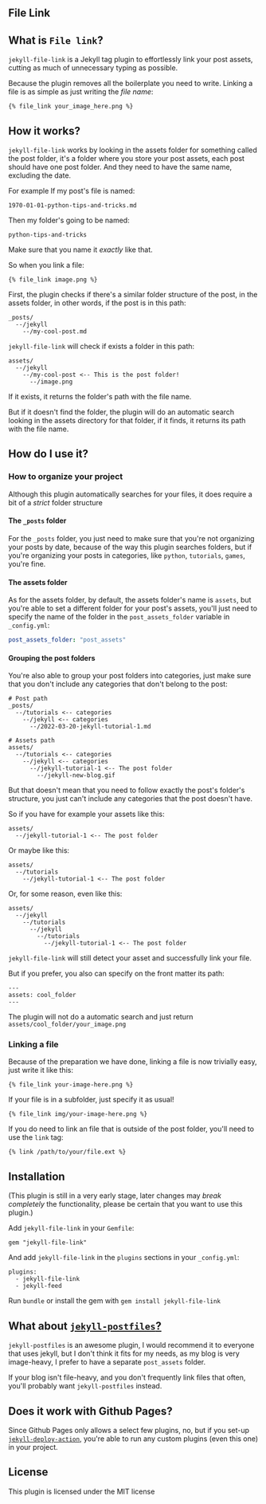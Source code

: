 ## File Link
## What is `File link`?

`jekyll-file-link` is a Jekyll tag plugin to effortlessly link your post assets, cutting as much of unnecessary typing as possible.

Because the plugin removes all the boilerplate you need to write. Linking a file is as simple as just writing the *file name*:

```
{% file_link your_image_here.png %}
```

## How it works?

`jekyll-file-link` works by looking in the assets folder for something called the post folder, it's a folder where you store your post assets, each post should have one post folder. And they need to have the same name, excluding the date.

For example If my post's file is named:

```
1970-01-01-python-tips-and-tricks.md
```

Then my folder's going to be named:

```
python-tips-and-tricks
```

Make sure that you name it *exactly* like that.

So when you link a file:

```
{% file_link image.png %}
```

First, the plugin checks if there's a similar folder structure of the post, in the assets folder, in other words, if the post is in this path:

```
_posts/
  --/jekyll
    --/my-cool-post.md
```

`jekyll-file-link` will check if exists a folder in this path:

```
assets/
  --/jekyll
    --/my-cool-post <-- This is the post folder!
      --/image.png
```

If it exists, it returns the folder's path with the file name.

But if it doesn't find the folder, the plugin will do an automatic search looking in the assets directory for that folder, if it finds, it returns its path with the file name.

## How do I use it?

### How to organize your project

Although this plugin automatically searches for your files, it does require a bit of a *strict* folder structure

#### The `_posts` folder

For the `_posts` folder, you just need to make sure that you're not organizing your posts by date, because of the way this plugin searches folders, but if you're organizing your posts in categories, like `python`, `tutorials`, `games`, you're fine.

#### The assets folder

As for the assets folder, by default, the assets folder's name is `assets`, but you're able to set a different folder for your post's assets, you'll just need to specify the name of the folder in the `post_assets_folder` variable in `_config.yml`:

```yaml
post_assets_folder: "post_assets"
```
#### Grouping the post folders

You're also able to group your post folders into categories, just make sure that you don't include any categories that don't belong to the post:

```
# Post path
_posts/
  --/tutorials <-- categories
    --/jekyll <-- categories
      --/2022-03-20-jekyll-tutorial-1.md

# Assets path
assets/
  --/tutorials <-- categories
    --/jekyll <-- categories
      --/jekyll-tutorial-1 <-- The post folder
        --/jekyll-new-blog.gif
```

But that doesn't mean that you need to follow exactly the post's folder's structure, you just can't include any categories that the post doesn't have.

So if you have for example your assets like this:

```
assets/
  --/jekyll-tutorial-1 <-- The post folder
```

Or maybe like this:

```
assets/
  --/tutorials
    --/jekyll-tutorial-1 <-- The post folder
```

Or, for some reason, even like this:

```
assets/
  --/jekyll
    --/tutorials
      --/jekyll
        --/tutorials
          --/jekyll-tutorial-1 <-- The post folder
```

`jekyll-file-link` will still detect your asset and successfully link your file.

But if you prefer, you also can specify on the front matter its path:

```
---
assets: cool_folder
---
```

The plugin will not do a automatic search and just return `assets/cool_folder/your_image.png`

### Linking a file

Because of the preparation we have done, linking a file is now trivially easy, just write it like this:

```
{% file_link your-image-here.png %}
```

If your file is in a subfolder, just specify it as usual!

```
{% file_link img/your-image-here.png %}
```

If you do need to link an file that is outside of the post folder, you'll need to use the `link` tag:

```
{% link /path/to/your/file.ext %}
```

## Installation

(This plugin is still in a very early stage, later changes may *break completely* the functionality, please be certain that you want to use this plugin.)

Add `jekyll-file-link` in your `Gemfile`:

```
gem "jekyll-file-link"
```

And add `jekyll-file-link` in the `plugins` sections in your `_config.yml`:

```
plugins:
  - jekyll-file-link
  - jekyll-feed
```

Run `bundle` or install the gem with `gem install jekyll-file-link`

## What about [`jekyll-postfiles`?](https://github.com/nhoizey/jekyll-postfiles)

`jekyll-postfiles` is an awesome plugin, I would recommend it to everyone that uses jekyll, but I don't think it fits for my needs, as my blog is very image-heavy, I prefer to have a separate `post_assets` folder.

If your blog isn't file-heavy, and you don't frequently link files that often, you'll probably want `jekyll-postfiles` instead.

## Does it work with Github Pages?

Since Github Pages only allows a select few plugins, no, but if you set-up [`jekyll-deploy-action`](https://github.com/jeffreytse/jekyll-deploy-action), you're able to run any custom plugins (even this one) in your project.

## License

This plugin is licensed under the MIT license
